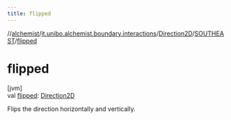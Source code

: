 ```yaml
---
title: flipped
---
```

//[alchemist](../../../../index.html)/[it.unibo.alchemist.boundary.interactions](../../index.html)/[Direction2D](../index.html)/[SOUTHEAST](index.html)/[flipped](flipped.html)



# flipped



[jvm]\
val [flipped](flipped.html): [Direction2D](../index.html)



Flips the direction horizontally and vertically.




